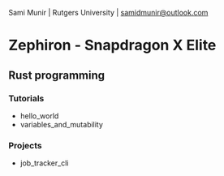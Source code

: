 Sami Munir | Rutgers University | samidmunir@outlook.com
# Zephiron - Snapdragon X Elite
## Rust programming
### Tutorials
- hello_world
- variables_and_mutability
### Projects
- job_tracker_cli
